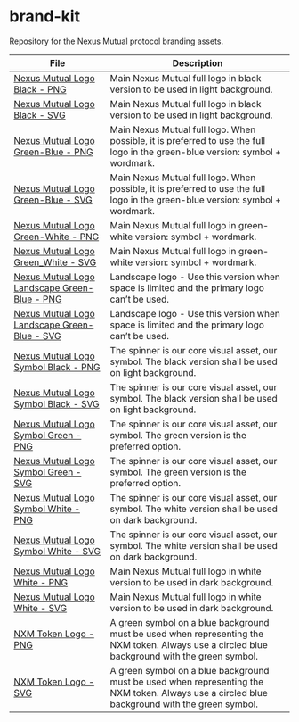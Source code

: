 # brand-kit
Repository for the Nexus Mutual protocol branding assets.

| File                                                                                                                                            | Description                                                                                                                                   |
|-------------------------------------------------------------------------------------------------------------------------------------------------|-----------------------------------------------------------------------------------------------------------------------------------------------|
| [Nexus Mutual Logo Black - PNG](https://github.com/NexusMutual/brand-kit/blob/master/Nexus_Mutual_Logo_Black.png)                               | Main Nexus Mutual full logo in black version to be used in light background.                                                                  |
| [Nexus Mutual Logo Black - SVG](https://github.com/NexusMutual/brand-kit/blob/master/Nexus_Mutual_Logo_Black.svg)                               | Main Nexus Mutual full logo in black version to be used in light background.                                                                  |
| [Nexus Mutual Logo Green-Blue - PNG](https://github.com/NexusMutual/brand-kit/blob/master/Nexus_Mutual_Logo_Green_Blue.png)                     | Main Nexus Mutual full logo. When possible, it is preferred to use the full logo in the green-blue version: symbol + wordmark.                |  
| [Nexus Mutual Logo Green-Blue - SVG](https://github.com/NexusMutual/brand-kit/blob/master/Nexus_Mutual_Logo_Green_Blue.svg)                     | Main Nexus Mutual full logo. When possible, it is preferred to use the full logo in the green-blue version: symbol + wordmark.                |
| [Nexus Mutual Logo Green-White - PNG](https://github.com/NexusMutual/brand-kit/blob/master/Nexus_Mutual_Logo_Green_White.png)                   | Main Nexus Mutual full logo in green-white version: symbol + wordmark.                                                                        |
| [Nexus Mutual Logo Green_White - SVG](https://github.com/NexusMutual/brand-kit/blob/master/Nexus_Mutual_Logo_Green_White.svg)                   | Main Nexus Mutual full logo in green-white version: symbol + wordmark.                                                                        |
| [Nexus Mutual Logo Landscape Green-Blue - PNG](https://github.com/NexusMutual/brand-kit/blob/master/Nexus_Mutual_Logo_Landscape_Green_Blue.png) | Landscape logo - Use this version when space is limited and the primary logo can’t be used.                                                   |
| [Nexus Mutual Logo Landscape Green-Blue - SVG](https://github.com/NexusMutual/brand-kit/blob/master/Nexus_Mutual_Logo_Landscape_Green_Blue.svg) | Landscape logo - Use this version when space is limited and the primary logo can’t be used.                                                   |
| [Nexus Mutual Logo Symbol Black - PNG](https://github.com/NexusMutual/brand-kit/blob/master/Nexus_Mutual_Logo_Symbol_Black.png)                 | The spinner is our core visual asset, our symbol. The black version shall be used on light background.                                        |
| [Nexus Mutual Logo Symbol Black - SVG](https://github.com/NexusMutual/brand-kit/blob/master/Nexus_Mutual_Logo_Symbol_Black.svg)                 | The spinner is our core visual asset, our symbol. The black version shall be used on light background.                                        |
| [Nexus Mutual Logo Symbol Green - PNG](https://github.com/NexusMutual/brand-kit/blob/master/Nexus_Mutual_Logo_Symbol_Green.png)                 | The spinner is our core visual asset, our symbol. The green version is the preferred option.                                                  |
| [Nexus Mutual Logo Symbol Green - SVG](https://github.com/NexusMutual/brand-kit/blob/master/Nexus_Mutual_Logo_Symbol_Green.svg)                 | The spinner is our core visual asset, our symbol. The green version is the preferred option.                                                  |
| [Nexus Mutual Logo Symbol White - PNG](https://github.com/NexusMutual/brand-kit/blob/master/Nexus_Mutual_Logo_Symbol_White.png)                 | The spinner is our core visual asset, our symbol. The white version shall be used on dark background.                                         |
| [Nexus Mutual Logo Symbol White - SVG](https://github.com/NexusMutual/brand-kit/blob/master/Nexus_Mutual_Logo_Symbol_White.svg)                 | The spinner is our core visual asset, our symbol. The white version shall be used on dark background.                                         |
| [Nexus Mutual Logo White - PNG](https://github.com/NexusMutual/brand-kit/blob/master/Nexus_Mutual_Logo_White.pn)                                | Main Nexus Mutual full logo in white version to be used in dark background.                                                                   |
| [Nexus Mutual Logo White - SVG](https://github.com/NexusMutual/brand-kit/blob/master/Nexus_Mutual_Logo_White.svg)                               | Main Nexus Mutual full logo in white version to be used in dark background.                                                                   |
| [NXM Token Logo - PNG](https://github.com/NexusMutual/brand-kit/blob/master/NXM_Token_Logo.png)                                                 | A green symbol on a blue background must be used when representing the NXM token. Always use a circled blue background with the green symbol. |
| [NXM Token Logo - SVG](https://github.com/NexusMutual/brand-kit/blob/master/NXM_Token_Logo.svg)                                                 | A green symbol on a blue background must be used when representing the NXM token. Always use a circled blue background with the green symbol. |
